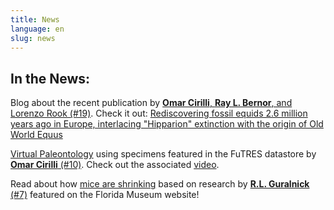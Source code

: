 ```yaml
---
title: News
language: en
slug: news
---
```


## In the News:

Blog about the recent publication by <a href="https://www.cambridge.org/core/journals/journal-of-paleontology/article/new-insights-on-the-early-pleistocene-equids-from-rocaneyra-france-central-europe-implications-for-the-hipparion-lad-and-the-equus-fad-in-europe/45B7BF15437A128D822A72B3C2F9522D"><b>Omar Cirilli</b>, <b>Ray L. Bernor</b>, and Lorenzo Rook (#19)</a>. Check it out: <a href="https://www.cambridge.org/core/blog/2021/03/09/rediscovering-fossil-equids-2-6-million-years-ago-in-europe-interlacing-hipparion-extinction-with-the-origin-of-old-world-equus/">Rediscovering fossil equids 2.6 million years ago in Europe, interlacing "Hipparion" extinction with the origin of Old World Equus</a> 

<a href="https://www.unifi.it/art-4867-the-development-of-virtual-paleontology.html?newlang=eng">Virtual Paleontology</a> using specimens featured in the FuTRES datastore by <a href="https://www.frontiersin.org/articles/10.3389/feart.2020.00247/full?&utm_source=Email_to_authors_&utm_medium=Email&utm_content=T1_11.5e1_author&utm_campaign=Email_publication&field=&journalName=Frontiers_in_Earth_Science&id=521626"><b>Omar Cirilli</b> (#10)</a>. Check out the associated <a href="https://drive.google.com/file/d/1ZthJl88CKafWWBCYShGXuejRNzfMSxYm/view">video</a>.

Read about how <a href="https://www.floridamuseum.ufl.edu/science/mice-are-shrinking/">mice are shrinking</a> based on research by <a href="https://www.nature.com/articles/s41598-020-65755-x"><b>R.L. Guralnick</b> (#7)</a> featured on the Florida Museum website!
